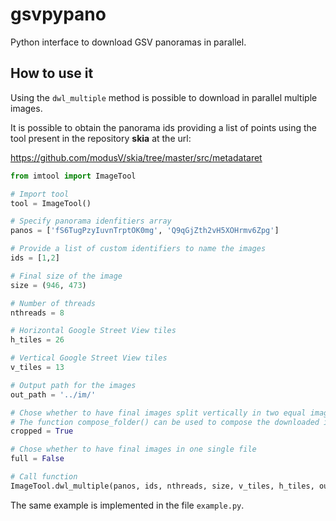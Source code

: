 # gsvpypano
Python interface to download GSV panoramas in parallel.


## How to use it

Using the ``dwl_multiple`` method is possible to download in parallel multiple images. 

It is possible to obtain the panorama ids providing a list of points using the tool present in the repository **skia** at the url:

https://github.com/modusV/skia/tree/master/src/metadataret


```python
from imtool import ImageTool

# Import tool
tool = ImageTool()

# Specify panorama idenfitiers array
panos = ['fS6TugPzyIuvnTrptOK0mg', 'Q9qGjZth2vH5XOHrmv6Zpg']

# Provide a list of custom identifiers to name the images
ids = [1,2]

# Final size of the image
size = (946, 473)

# Number of threads
nthreads = 8

# Horizontal Google Street View tiles
h_tiles = 26

# Vertical Google Street View tiles
v_tiles = 13

# Output path for the images
out_path = '../im/'

# Chose whether to have final images split vertically in two equal images
# The function compose_folder() can be used to compose the downloaded images in a second time
cropped = True

# Chose whether to have final images in one single file
full = False

# Call function
ImageTool.dwl_multiple(panos, ids, nthreads, size, v_tiles, h_tiles, out_path, cropped, full)

```

The same example is implemented in the file ``example.py``.



